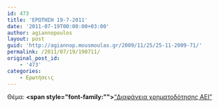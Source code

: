 ```yaml
---
id: 473
title: 'ΕΡΩΤΗΣΗ 19-7-2011'
date: '2011-07-19T00:00:00+03:00'
author: agiannopoulos
layout: post
guid: 'http://agiannop.mousmoulas.gr/2009/11/25/25-11-2009-71/'
permalink: /2011/07/19/190711/
original_post_id:
    - '473'
categories:
    - Ερωτήσεις
---
```


Θέμα: **<span style="font-family:""></span>**[“Διαφάνεια χρηματοδότησης ΑΕΙ” ](/wp-content/uploads/2009/11/19072011_diafaneia_aei.pdf)